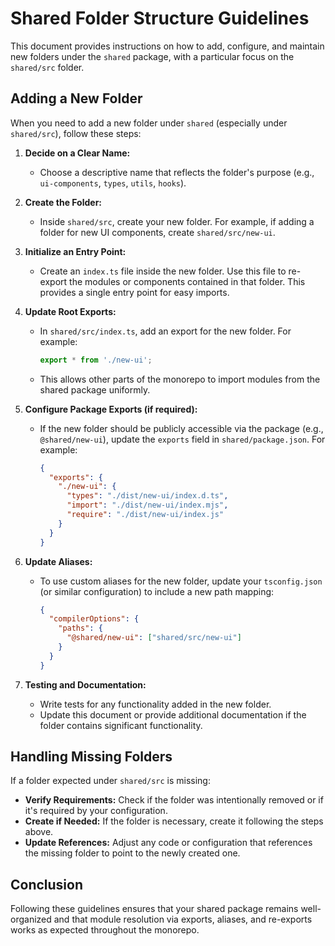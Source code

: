 # Shared Folder Structure Guidelines

This document provides instructions on how to add, configure, and maintain new folders under the `shared` package, with a particular focus on the `shared/src` folder.

## Adding a New Folder

When you need to add a new folder under `shared` (especially under `shared/src`), follow these steps:

1. **Decide on a Clear Name:**
   - Choose a descriptive name that reflects the folder's purpose (e.g., `ui-components`, `types`, `utils`, `hooks`).

2. **Create the Folder:**
   - Inside `shared/src`, create your new folder. For example, if adding a folder for new UI components, create `shared/src/new-ui`.

3. **Initialize an Entry Point:**
   - Create an `index.ts` file inside the new folder. Use this file to re-export the modules or components contained in that folder. This provides a single entry point for easy imports.

4. **Update Root Exports:**
   - In `shared/src/index.ts`, add an export for the new folder. For example:
     ```typescript
     export * from './new-ui';
     ```
   - This allows other parts of the monorepo to import modules from the shared package uniformly.

5. **Configure Package Exports (if required):**
   - If the new folder should be publicly accessible via the package (e.g., `@shared/new-ui`), update the `exports` field in `shared/package.json`. For example:
     ```json
     {
       "exports": {
         "./new-ui": {
           "types": "./dist/new-ui/index.d.ts",
           "import": "./dist/new-ui/index.mjs",
           "require": "./dist/new-ui/index.js"
         }
       }
     }
     ```

6. **Update Aliases:**
   - To use custom aliases for the new folder, update your `tsconfig.json` (or similar configuration) to include a new path mapping:
     ```json
     {
       "compilerOptions": {
         "paths": {
           "@shared/new-ui": ["shared/src/new-ui"]
         }
       }
     }
     ```

7. **Testing and Documentation:**
   - Write tests for any functionality added in the new folder.
   - Update this document or provide additional documentation if the folder contains significant functionality.

## Handling Missing Folders

If a folder expected under `shared/src` is missing:

- **Verify Requirements:** Check if the folder was intentionally removed or if it's required by your configuration.
- **Create if Needed:** If the folder is necessary, create it following the steps above.
- **Update References:** Adjust any code or configuration that references the missing folder to point to the newly created one.

## Conclusion

Following these guidelines ensures that your shared package remains well-organized and that module resolution via exports, aliases, and re-exports works as expected throughout the monorepo.

